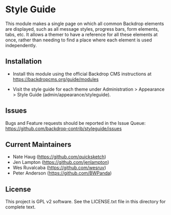 Style Guide
===========

This module makes a single page on which all common Backdrop elements are
displayed, such as all message styles, progress bars, form elements, tabs,
etc. It allows a themer to have a reference for all these elements at once,
rather than needing to find a place where each element is used independently.

Installation
------------

- Install this module using the official Backdrop CMS instructions at
  https://backdropcms.org/guide/modules

- Visit the style guide for each theme under Administration > Appearance >
  Style Guide (admin/appearance/styleguide).

Issues
------

Bugs and Feature requests should be reported in the Issue Queue:
https://github.com/backdrop-contrib/styleguide/issues

Current Maintainers
-------------------

- Nate Haug (https://github.com/quicksketch)
- Jen Lampton (https://github.com/jenlampton)
- Wes Ruvalcaba (https://github.com/wesruv)
- Peter Anderson (https://github.com/BWPanda)

License
-------

This project is GPL v2 software. See the LICENSE.txt file in this directory for
complete text.
